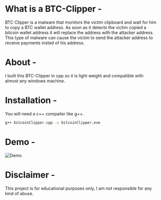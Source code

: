 # What is a BTC-Clipper -
BTC Clipper is a malware that monitors the victim clipboard and wait for him to copy a BTC wallet address.
As soon as it detects the victim copied a bitcoin wallet address it will replace the address with the attacker address.
This type of malware can cause the victim to send the attacker address to receive payments insted of his address.

# About -
I built this BTC-Clipper in cpp so it is light weight and compatible with almost any windows machine.

# Installation -
You will need a c++ compailer like g++.

```bash
g++ bitcoinClipper.cpp -o bitcoinClipper.exe
```

# Demo -
![Demo](https://i.imgur.com/qxN0HvT.gif)

# Disclaimer -
This project is for educational purposes only, I am not responsible for any kind of abuse.
